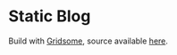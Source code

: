 # Static Blog

Build with [Gridsome](https://gridsome.org/), source available [here](https://github.com/p-gonzo/blog).